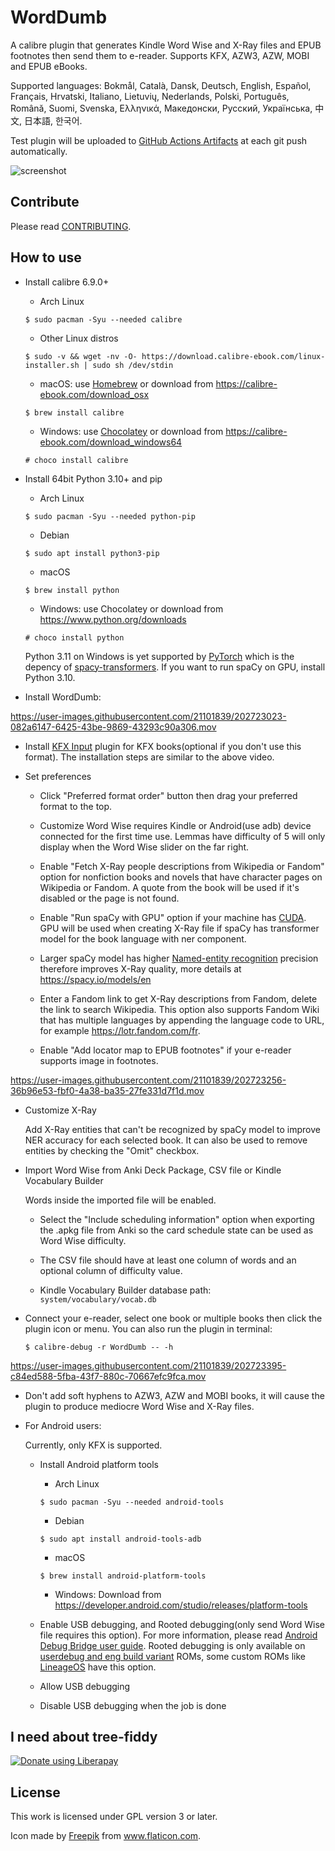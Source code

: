 # WordDumb

A calibre plugin that generates Kindle Word Wise and X-Ray files and EPUB footnotes then send them to e-reader. Supports KFX, AZW3, AZW, MOBI and EPUB eBooks.

Supported languages: Bokmål, Català, Dansk, Deutsch, English, Español, Français, Hrvatski, Italiano, Lietuvių, Nederlands, Polski, Português, Română, Suomi, Svenska, Ελληνικά, Македонски, Русский, Українська, 中文, 日本語, 한국어.

Test plugin will be uploaded to [GitHub Actions Artifacts](https://github.com/xxyzz/WordDumb/actions/workflows/tests.yml) at each git push automatically.

![screenshot](https://user-images.githubusercontent.com/21101839/202722815-357c8cfe-703c-4e58-843f-deaf694f6fea.png)

## Contribute

Please read [CONTRIBUTING](./docs/CONTRIBUTING.md).

## How to use

- Install calibre 6.9.0+

  - Arch Linux

  ```
  $ sudo pacman -Syu --needed calibre
  ```

  - Other Linux distros

  ```
  $ sudo -v && wget -nv -O- https://download.calibre-ebook.com/linux-installer.sh | sudo sh /dev/stdin
  ```

  - macOS: use [Homebrew](https://brew.sh) or download from https://calibre-ebook.com/download_osx

  ```
  $ brew install calibre
  ```

  - Windows: use [Chocolatey](https://chocolatey.org) or download from https://calibre-ebook.com/download_windows64

  ```
  # choco install calibre
  ```

- Install 64bit Python 3.10+ and pip

  - Arch Linux

  ```
  $ sudo pacman -Syu --needed python-pip
  ```

  - Debian

  ```
  $ sudo apt install python3-pip
  ```

  - macOS

  ```
  $ brew install python
  ```

  - Windows: use Chocolatey or download from https://www.python.org/downloads

  ```
  # choco install python
  ```

  Python 3.11 on Windows is yet supported by [PyTorch](https://github.com/pytorch/pytorch) which is the depency of [spacy-transformers](https://github.com/explosion/spacy-transformers). If you want to run spaCy on GPU, install Python 3.10.

- Install WordDumb:

https://user-images.githubusercontent.com/21101839/202723023-082a6147-6425-43be-9869-43293c90a306.mov

- Install [KFX Input](https://www.mobileread.com/forums/showthread.php?t=291290) plugin for KFX books(optional if you don't use this format). The installation steps are similar to the above video.

- Set preferences

    - Click "Preferred format order" button then drag your preferred format to the top.

    - Customize Word Wise requires Kindle or Android(use adb) device connected for the first time use. Lemmas have difficulty of 5 will only display when the Word Wise slider on the far right.

    - Enable "Fetch X-Ray people descriptions from Wikipedia or Fandom" option for nonfiction books and novels that have character pages on Wikipedia or Fandom. A quote from the book will be used if it's disabled or the page is not found.

    - Enable "Run spaCy with GPU" option if your machine has [CUDA](https://developer.nvidia.com/cuda-downloads). GPU will be used when creating X-Ray file if spaCy has transformer model for the book language with ner component.

    - Larger spaCy model has higher [Named-entity recognition](https://en.wikipedia.org/wiki/Named-entity_recognition) precision therefore improves X-Ray quality, more details at https://spacy.io/models/en

    - Enter a Fandom link to get X-Ray descriptions from Fandom, delete the link to search Wikipedia. This option also supports Fandom Wiki that has multiple languages by appending the language code to URL, for example https://lotr.fandom.com/fr.

    - Enable "Add locator map to EPUB footnotes" if your e-reader supports image in footnotes.

https://user-images.githubusercontent.com/21101839/202723256-36b96e53-fbf0-4a38-ba35-27fe331d7f1d.mov

- Customize X-Ray

  Add X-Ray entities that can't be recognized by spaCy model to improve NER accuracy for each selected book. It can also be used to remove entities by checking the "Omit" checkbox.

- Import Word Wise from Anki Deck Package, CSV file or Kindle Vocabulary Builder

  Words inside the imported file will be enabled.

  - Select the "Include scheduling information" option when exporting the .apkg file from Anki so the card schedule state can be used as Word Wise difficulty.

  - The CSV file should have at least one column of words and an optional column of difficulty value.

  - Kindle Vocabulary Builder database path: `system/vocabulary/vocab.db`

- Connect your e-reader, select one book or multiple books then click the plugin icon or menu. You can also run the plugin in terminal:

  ```
  $ calibre-debug -r WordDumb -- -h
  ```

https://user-images.githubusercontent.com/21101839/202723395-c84ed588-5fba-43f7-880c-70667efc9fca.mov

- Don't add soft hyphens to AZW3, AZW and MOBI books, it will cause the plugin to produce mediocre Word Wise and X-Ray files.

- For Android users:

  Currently, only KFX is supported.

  - Install Android platform tools

    - Arch Linux

    ```
    $ sudo pacman -Syu --needed android-tools
    ```

    - Debian

    ```
    $ sudo apt install android-tools-adb
    ```

    - macOS

    ```
    $ brew install android-platform-tools
    ```

    - Windows: Download from https://developer.android.com/studio/releases/platform-tools

  - Enable USB debugging, and Rooted debugging(only send Word Wise file requires this option). For more information, please read [Android Debug Bridge user guide](https://developer.android.com/studio/command-line/adb#Enabling). Rooted debugging is only available on [userdebug and eng build variant](https://source.android.com/docs/setup/create/new-device#build-variants) ROMs, some custom ROMs like [LineageOS](https://lineageos.org) have this option.

  - Allow USB debugging

  - Disable USB debugging when the job is done

## I need about tree-fiddy

<a href="https://liberapay.com/xxyzz/donate"><img alt="Donate using Liberapay" src="https://liberapay.com/assets/widgets/donate.svg"></a>

## License

This work is licensed under GPL version 3 or later.

Icon made by <a href="https://www.flaticon.com/authors/freepik" title="Freepik">Freepik</a> from <a href="https://www.flaticon.com/" title="Flaticon">www.flaticon.com</a>.
